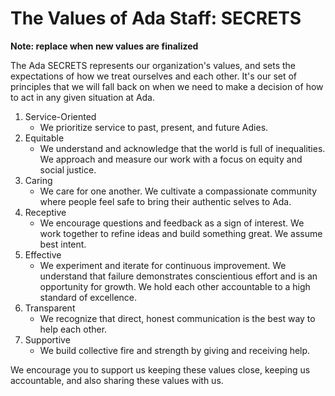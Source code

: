 # The Values of Ada Staff: SECRETS

__Note: replace when new values are finalized__

The Ada SECRETS represents our organization's values, and sets the expectations of how we treat ourselves and each other. It's our set of principles that we will fall back on when we need to make a decision of how to act in any given situation at Ada.

1. Service-Oriented
    * We prioritize service to past, present, and future Adies.
1. Equitable
    * We understand and acknowledge that the world is full of inequalities. We approach and measure our work with a focus on equity and social justice.
1. Caring
    * We care for one another. We cultivate a compassionate community where people feel safe to bring their authentic selves to Ada.
1. Receptive
    * We encourage questions and feedback as a sign of interest. We work together to refine ideas and build something great. We assume best intent.
1. Effective
    * We experiment and iterate for continuous improvement. We understand that failure demonstrates conscientious effort and is an opportunity for growth. We hold each other accountable to a high standard of excellence.
1. Transparent
    * We recognize that direct, honest communication is the best way to help each other.
1. Supportive
    * We build collective fire and strength by giving and receiving help.

We encourage you to support us keeping these values close, keeping us accountable, and also sharing these values with us.